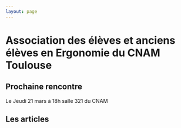 ```yaml
---
layout: page
---
```


# Association des élèves et anciens élèves en Ergonomie du CNAM Toulouse

## Prochaine rencontre

Le Jeudi 21 mars à 18h 
salle 321 du CNAM



## Les articles
